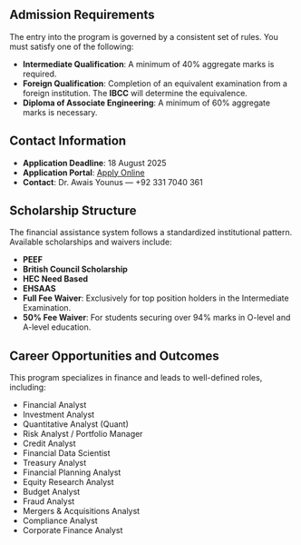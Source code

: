 ## Admission Requirements

The entry into the program is governed by a consistent set of rules. You must satisfy one of the following:

- **Intermediate Qualification**: A minimum of 40% aggregate marks is required.
- **Foreign Qualification**: Completion of an equivalent examination from a foreign institution. The **IBCC** will determine the equivalence.
- **Diploma of Associate Engineering**: A minimum of 60% aggregate marks is necessary.

## Contact Information

- **Application Deadline**: 18 August 2025  
- **Application Portal**: [Apply Online](https://portal.bzu.edu.pk/admissions/)  
- **Contact**: Dr. Awais Younus — +92 331 7040 361

## Scholarship Structure

The financial assistance system follows a standardized institutional pattern. Available scholarships and waivers include:

- **PEEF**
- **British Council Scholarship**
- **HEC Need Based**
- **EHSAAS**
- **Full Fee Waiver**: Exclusively for top position holders in the Intermediate Examination.
- **50% Fee Waiver**: For students securing over 94% marks in O-level and A-level education.

## Career Opportunities and Outcomes

This program specializes in finance and leads to well-defined roles, including:

- Financial Analyst  
- Investment Analyst  
- Quantitative Analyst (Quant)  
- Risk Analyst / Portfolio Manager  
- Credit Analyst  
- Financial Data Scientist  
- Treasury Analyst  
- Financial Planning Analyst  
- Equity Research Analyst  
- Budget Analyst  
- Fraud Analyst  
- Mergers & Acquisitions Analyst  
- Compliance Analyst  
- Corporate Finance Analyst  


